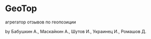 # GeoTop

агрегатор отзывов по геопозиции

by Бабушкин А., Маскайкин А., Шутов И., Украинец И., Ромашов Д.
